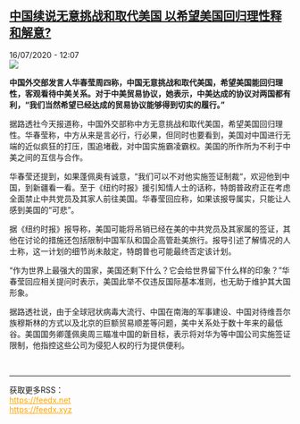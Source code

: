 <!--1594896876000-->
[中国续说无意挑战和取代美国 以希望美国回归理性释和解意?](http://www.rfi.fr//cn/%E4%B8%AD%E5%9B%BD/20200716-%E4%B8%AD%E5%9B%BD%E7%BB%AD%E8%AF%B4%E6%97%A0%E6%84%8F%E6%8C%91%E6%88%98%E5%92%8C%E5%8F%96%E4%BB%A3%E7%BE%8E%E5%9B%BD-%E4%BB%A5%E5%B8%8C%E6%9C%9B%E7%BE%8E%E5%9B%BD%E5%9B%9E%E5%BD%92%E7%90%86%E6%80%A7%E9%87%8A%E5%92%8C%E8%A7%A3%E6%84%8F)
------

<div>16/07/2020 - 12:07</div><img src="https://s.rfi.fr/media/display/a58f0e60-0d72-11ea-bbeb-005056bfe576/w:310/p:16x9/2018-04-07t004640z_39198095_rc166497fb60_rtrmadp_3_usa-trade-china-retail_3.jpg"><p><strong>中国外交部发言人华春莹周四称，中国无意挑战和取代美国，希望美国能回归理性，客观看待中美关系。对于中美贸易协议，她表示，中美达成的协议对两国都有利，“我们当然希望已经达成的贸易协议能够得到切实的履行。”</strong></p><div class="t-content__body u-clearfix"><div class="m-interstitial"></div><p>据路透社今天报道称，中国外交部称中方无意挑战和取代美国，希望美国回归理性。华春莹称，中方从来是言必行，行必果，但同时也要看到，美国对中国进行无端的近似疯狂的打压，围追堵截，对中国实施霸凌霸权。美国的所作所为不利于中美之间的互信与合作。</p><p>华春莹还提到，如果蓬佩奥有诚意，“我们可以不对他实施签证制裁“，欢迎他到中国，到新疆看一看。至于《纽约时报》援引知情人士的话称，特朗普政府正在考虑全面禁止中共党员及其家人前往美国。华春莹回应称，如果该报导属实，只能让人感到美国的“可悲”。</p><p>据《纽约时报》报导称，美国可能将吊销已经在美的中共党员及其家属的签证，其他在讨论的措施还包括限制中国军队和国企高管赴美旅行。报导引述了解情况的人士称，这一计划的细节尚未敲定，特朗普也可能最终否定该计划。</p><p>“作为世界上最强大的国家，美国还剩下什么？它会给世界留下什么样的印象？”华春莹回应相关提问时表示，美国此举不仅违反国际基本准则，也无助于维护其大国形象。</p><p>据路透社说，由于全球冠状病毒大流行、中国在南海的军事建设、中国对待维吾尔族穆斯林的方式以及北京的巨额贸易顺差等问题，美中关系处于数十年来的最低谷。美国国务卿蓬佩奥周三瞄准中国的新目标，表示将对华为等中国公司实施签证限制，他指控这些公司为侵犯人权的行为提供便利。</p><div class="o-self-promo o-self-promo--nl o-self-promo--hidden" data-selfpromo-newsletter></div><div class="o-self-promo o-self-promo--app o-self-promo--hidden" data-selfpromo-app></div></div><br><hr><div>获取更多RSS：<br><a href="https://feedx.net" style="color:orange" target="_blank">https://feedx.net</a> <br><a href="https://feedx.xyz" style="color:orange" target="_blank">https://feedx.xyz</a><br></div>
